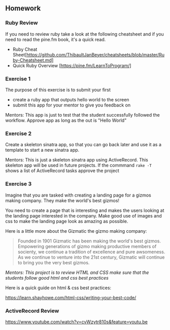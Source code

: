 ## Homework

### Ruby Review

If you need to review ruby take a look at the following cheatsheet and if you need to read the pine.fm book, it's a quick read.

- Ruby Cheat Sheet[https://github.com/ThibaultJanBeyer/cheatsheets/blob/master/Ruby-Cheatsheet.md]
- Quick Ruby Overview [https://pine.fm/LearnToProgram/]

### Exercise 1

The purpose of this exercise is to submit your first 

- create a ruby app that outputs hello world to the screen
- submit this app for your mentor to give you feedback on

Mentors: This app is just to test that the student successfully
followed the workflow. Approve app as long as the out is "Hello World"


### Exercise 2

Create a skeleton sinatra app, so that you can go back later and use it as a template to start a new sinatra app.

Mentors: This is just a skeleton sinatra app using ActiveRecord.
This skeleton app will be used in future projects. If the commmand
`rake -T` shows a list of ActiveRecord tasks approve the project

### Exercise 3

Imagine that you are tasked with creating a landing page for a gizmos making company. They make the world's best gizmos!

You need to create a page that is interesting and makes the users looking at the landing page interested in the company.
Make good use of images and css to make the landing page look as amazing as possible.

Here is a little more about the Gizmatic the gizmo making company:

>Founded in 1901 Gizmatic has been making the world's best gizmos. Empowering generations of gizmo making productive members of socienty, we continue a tradition of excellence and pure awsomeness.
As we continue to venture into the 21st century, Gizmatic will continue to bring you the very best gizmos.

*Mentors: This project is to review HTML and CSS make sure that the students follow good html and css best practices*

Here is a quick guide on html & css best practices:

https://learn.shayhowe.com/html-css/writing-your-best-code/

### ActiveRecord Review

https://www.youtube.com/watch?v=cvWzytr810s&feature=youtu.be